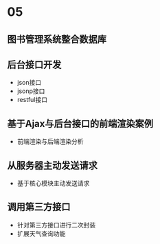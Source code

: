 # 05
## 图书管理系统整合数据库

## 后台接口开发
- json接口
- jsonp接口
- restful接口

## 基于Ajax与后台接口的前端渲染案例
- 前端渲染与后端渲染分析

## 从服务器主动发送请求
- 基于核心模块主动发送请求

## 调用第三方接口
- 针对第三方接口进行二次封装
- 扩展天气查询功能




